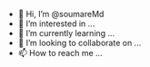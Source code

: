 - 👋 Hi, I’m @soumareMd
- 👀 I’m interested in ...
- 🌱 I’m currently learning ...
- 💞️ I’m looking to collaborate on ...
- 📫 How to reach me ...

<!---
soumareMd/soumareMd is a ✨ special ✨ repository because its `README.md` (this file) appears on your GitHub profile.
You can click the Preview link to take a look at your changes.
--->
